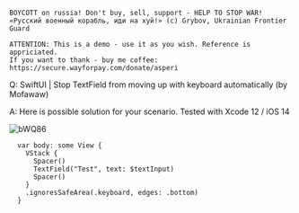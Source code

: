 ```
BOYCOTT on russia! Don't buy, sell, support - HELP TO STOP WAR!
«Русский военный корабль, иди на хуй!» (c) Grybov, Ukrainian Frontier Guard

ATTENTION: This is a demo - use it as you wish. Reference is appriciated.
If you want to thank - buy me coffee: https://secure.wayforpay.com/donate/asperi
```

Q: SwiftUI | Stop TextField from moving up with keyboard automatically (by Mofawaw)

A: Here is possible solution for your scenario. Tested with Xcode 12 / iOS 14

![bWQ86](https://user-images.githubusercontent.com/62171579/169648652-324c162d-94c0-42a3-8bdc-713438b11621.gif)

```
  var body: some View {
    VStack {
      Spacer()
      TextField("Test", text: $textInput)
      Spacer()
    }
    .ignoresSafeArea(.keyboard, edges: .bottom)
  }
```
